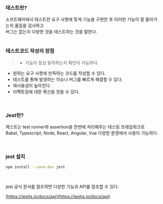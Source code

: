 ### 테스트란?
소프트웨어에서 테스트란 요구 사항에 맞게 기능을 구현한 후 이러한 기능이 잘 돌아가는지 품질을 검사하고
</br>
버그는 없는지 다양한 것을 테스트하는 것을 말한다. 
</br>
</br>

### 테스트코드 작성의 장점

> - 기능이 정상 동작하는지 확인이 가능하다. 
- 원하는 요구 사항에 만족하는 코드를 작성할 수 있다.
- 테스트를 통해 발생하는 이슈나 버그를 빠르게 해결할 수 있다. 
- 재사용성이 높아진다. 
- 리팩토링에 대한 확신을 얻을 수 있다.
> 

</br>

### Jest란?

제스트는 test runner와 assertion을 한번에 처리해주는 테스팅 프레임워크로 
</br>
Babel, Typescript, Node, React, Angular, Vue 다양한 환경에서 사용이 가능하다. 

</br>

### jest 설치

```bash
npm install --save-dev jest
```

</br> 

jest 공식 문서를 참조하면 다양한 기능과 API를 참조할 수 있다. 

[https://jestjs.io/docs/api](https://jestjs.io/docs/api)
